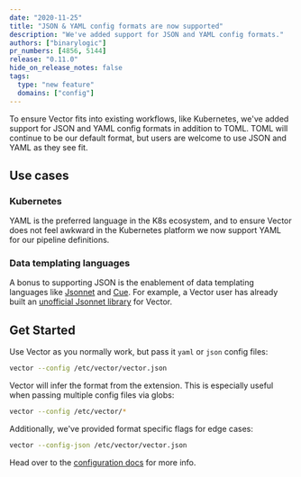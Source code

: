```yaml
---
date: "2020-11-25"
title: "JSON & YAML config formats are now supported"
description: "We've added support for JSON and YAML config formats."
authors: ["binarylogic"]
pr_numbers: [4856, 5144]
release: "0.11.0"
hide_on_release_notes: false
tags:
  type: "new feature"
  domains: ["config"]
---
```


To ensure Vector fits into existing workflows, like Kubernetes, we've added
support for JSON and YAML config formats in addition to TOML. TOML will
continue to be our default format, but users are welcome to use JSON and YAML
as they see fit.

## Use cases

### Kubernetes

YAML is the preferred language in the K8s ecosystem, and to ensure Vector
does not feel awkward in the Kubernetes platform we now support YAML for
our pipeline definitions.

### Data templating languages

A bonus to supporting JSON is the enablement of data templating languages like
[Jsonnet][jsonnet] and [Cue][cue]. For example, a Vector user has already
built an [unofficial Jsonnet library][jsonnet_library] for Vector.

## Get Started

Use Vector as you normally work, but pass it `yaml` or `json` config files:

```bash
vector --config /etc/vector/vector.json
```

Vector will infer the format from the extension. This is especially useful
when passing multiple config files via globs:

```bash
vector --config /etc/vector/*
```

Additionally, we've provided format specific flags for edge cases:

```bash
vector --config-json /etc/vector/vector.json
```

Head over to the [configuration docs][config] for more info.

[config]: /docs/setup/configuration/
[cue]: https://cuelang.org/
[jsonnet]: https://jsonnet.org/
[jsonnet_library]: https://github.com/xunleii/vector_jsonnet
